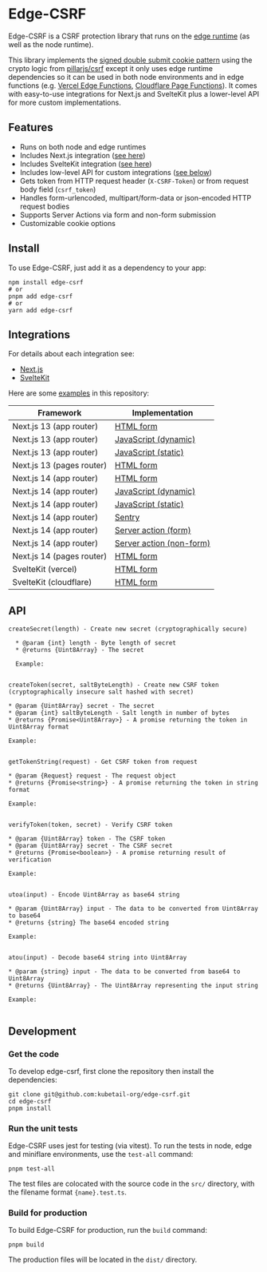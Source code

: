 # Edge-CSRF

Edge-CSRF is a CSRF protection library that runs on the [edge runtime](https://edge-runtime.vercel.app/) (as well as the node runtime).

This library implements the [signed double submit cookie pattern](https://cheatsheetseries.owasp.org/cheatsheets/Cross-Site_Request_Forgery_Prevention_Cheat_Sheet.html#signed-double-submit-cookie-recommended) using the crypto logic from [pillarjs/csrf](https://github.com/pillarjs/csrf) except it only uses edge runtime dependencies so it can be used in both node environments and in edge functions (e.g. [Vercel Edge Functions](https://vercel.com/docs/functions/runtimes/edge-runtime), [Cloudflare Page Functions](https://developers.cloudflare.com/pages/functions/)). It comes with easy-to-use integrations for Next.js and SvelteKit plus a lower-level API for more custom implementations.

## Features

- Runs on both node and edge runtimes
- Includes Next.js integration ([see here](src/nextjs))
- Includes SvelteKit integration ([see here](src/sveltekit))
- Includes low-level API for custom integrations ([see below](#api))
- Gets token from HTTP request header (`X-CSRF-Token`) or from request body field (`csrf_token`)
- Handles form-urlencoded, multipart/form-data or json-encoded HTTP request bodies
- Supports Server Actions via form and non-form submission
- Customizable cookie options

## Install

To use Edge-CSRF, just add it as a dependency to your app:

```console
npm install edge-csrf
# or
pnpm add edge-csrf
# or
yarn add edge-csrf
```

## Integrations

For details about each integration see:

* [Next.js](src/nextjs)
* [SvelteKit](src/sveltekit)

Here are some [examples](examples) in this repository:

| Framework                 | Implementation                                                                          |
| ------------------------- | --------------------------------------------------------------------------------------- |
| Next.js 13 (app router)   | [HTML form](examples/next13-approuter-html-submission)                                  |
| Next.js 13 (app router)   | [JavaScript (dynamic)](examples/next13-approuter-js-submission-dynamic)                 |
| Next.js 13 (app router)   | [JavaScript (static)](examples/next13-approuter-js-submission-static)                   |
| Next.js 13 (pages router) | [HTML form](examples/next13-pagesrouter-html-submmission)                               |
| Next.js 14 (app router)   | [HTML form](examples/next14-approuter-html-submission)                                  |
| Next.js 14 (app router)   | [JavaScript (dynamic)](examples/next14-approuter-js-submission-dynamic)                 |
| Next.js 14 (app router)   | [JavaScript (static)](examples/next14-approuter-js-submission-static)                   | 
| Next.js 14 (app router)   | [Sentry](examples/next14-approuter-sentry)                                              |
| Next.js 14 (app router)   | [Server action (form)](examples/next14-approuter-server-action-form-submission)         |
| Next.js 14 (app router)   | [Server action (non-form)](examples/next14-approuter-server-action-non-form-submission) |
| Next.js 14 (pages router) | [HTML form](examples/next14-pagesrouter-html-submission)                                |
| SvelteKit (vercel)        | [HTML form](examples/sveltekit-vercel)                                                  |
| SvelteKit (cloudflare)    | [HTML form](examples/sveltekit-cloudflare)                                              |

## API

```
createSecret(length) - Create new secret (cryptographically secure)

  * @param {int} length - Byte length of secret
  * @returns {Uint8Array} - The secret

  Example:
  ```

  ```

createToken(secret, saltByteLength) - Create new CSRF token (cryptographically insecure salt hashed with secret)

  * @param {Uint8Array} secret - The secret
  * @param {int} saltByteLength - Salt length in number of bytes
  * @returns {Promise<Uint8Array>} - A promise returning the token in Uint8Array format

  Example:
  ```
  ```

getTokenString(request) - Get CSRF token from request

  * @param {Request} request - The request object
  * @returns {Promise<string>} - A promise returning the token in string format

  Example:
  ```
  ```

verifyToken(token, secret) - Verify CSRF token

  * @param {Uint8Array} token - The CSRF token
  * @param {Uint8Array} secret - The CSRF secret
  * @returns {Promise<boolean>} - A promise returning result of verification

  Example:
  ```
  ```

utoa(input) - Encode Uint8Array as base64 string

  * @param {Uint8Array} input - The data to be converted from Uint8Array to base64
  * @returns {string} The base64 encoded string

  Example:
  ```
  ```

atou(input) - Decode base64 string into Uint8Array

  * @param {string} input - The data to be converted from base64 to Uint8Array
  * @returns {Uint8Array} - The Uint8Array representing the input string

  Example:
  ```
  ```
```

## Development

### Get the code

To develop edge-csrf, first clone the repository then install the dependencies:

```console
git clone git@github.com:kubetail-org/edge-csrf.git
cd edge-csrf
pnpm install
```

### Run the unit tests

Edge-CSRF uses jest for testing (via vitest). To run the tests in node, edge and miniflare environments, use the `test-all` command:

```console
pnpm test-all
```

The test files are colocated with the source code in the `src/` directory, with the filename format `{name}.test.ts`.

### Build for production

To build Edge-CSRF for production, run the `build` command:

```console
pnpm build
```

The production files will be located in the `dist/` directory.
